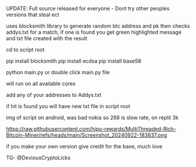 UPDATE: Full source released for everyone - Dont try other peoples versions that steal ect

uses blocksmith library to generate random btc address and pk then checks addys.txt for a match, if one is found you get green highlighted message and txt file created with the result



cd to script root

pip install blocksmith
pip install ecdsa
pip install base58

python main.py 
or 
double click main.py file

will run on all available cores

add any of your addresses to Addys.txt

if hit is found you will have new txt file in script root

img of script on android, was bad nokia so 268 is slow rate, on replit 3k

https://raw.githubusercontent.com/hipo-rewards/MultiThreaded-Rich-Bitcoin-Miner/refs/heads/main/Screenshot_20240922-183837.png

if you make your own version give credit for the base, much love

TG- @DeviousCryptoLicks
